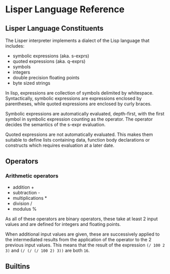 
# Lisper Language Reference

## Lisper Language Constituents

The Lisper interpreter implements a dialect of the Lisp language that includes:

- symbolic expressions (aka. s-exprs)
- quoted expressions (aka. q-exprs)
- symbols
- integers
- double precision floating points
- byte sized strings

In lisp, expressions are collection of symbols delimited by whitespace.
Syntactically, symbolic expressions are expressions enclosed by parentheses, while quoted expressions are enclosed by curly braces. 

Symbolic expressions are automatically evaluated, depth-first, with the first symbol in symbolic expression counting as the operator. The operator decides the semantics of the s-expr evaluation.

Quoted expressions are not automatically evaluated. This makes them suitable to define lists containing data, function body declarations or constructs which requires evaluation at a later date.

## Operators

### Arithmetic operators

- addition +
- subtraction -
- multiplications *
- division /
- modulus %

As all of these operators are binary operators, these take at least 2 input values and are defined for integers and floating points.

When additional input values are given, these are successively applied to the intermediated results from the application of the operator to the 2 previous input values.
This means that the result of the expression 
`(/ 100 2 3)` and
`(/ (/ (/ 100 2) 3))` are both `16`.

## Builtins

